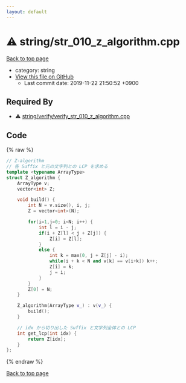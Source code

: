```yaml
---
layout: default
---
```


<!-- mathjax config similar to math.stackexchange -->
<script type="text/javascript" async
  src="https://cdnjs.cloudflare.com/ajax/libs/mathjax/2.7.5/MathJax.js?config=TeX-MML-AM_CHTML">
</script>
<script type="text/x-mathjax-config">
  MathJax.Hub.Config({
    TeX: { equationNumbers: { autoNumber: "AMS" }},
    tex2jax: {
      inlineMath: [ ['$','$'] ],
      processEscapes: true
    },
    "HTML-CSS": { matchFontHeight: false },
    displayAlign: "left",
    displayIndent: "2em"
  });
</script>

<script type="text/javascript" src="https://cdnjs.cloudflare.com/ajax/libs/jquery/3.4.1/jquery.min.js"></script>
<script src="https://cdn.jsdelivr.net/npm/jquery-balloon-js@1.1.2/jquery.balloon.min.js" integrity="sha256-ZEYs9VrgAeNuPvs15E39OsyOJaIkXEEt10fzxJ20+2I=" crossorigin="anonymous"></script>
<script type="text/javascript" src="../../assets/js/copy-button.js"></script>
<link rel="stylesheet" href="../../assets/css/copy-button.css" />


# :warning: string/str_010_z_algorithm.cpp
<a href="../../index.html">Back to top page</a>

* category: string
* <a href="{{ site.github.repository_url }}/blob/master/string/str_010_z_algorithm.cpp">View this file on GitHub</a>
    - Last commit date: 2019-11-22 21:50:52 +0900




## Required By
* :warning: <a href="verify/verify_str_010_z_algorithm.cpp.html">string/verify/verify_str_010_z_algorithm.cpp</a>


## Code
{% raw %}
```cpp
// Z-algorithm
// 各 Suffix と元の文字列との LCP を求める
template <typename ArrayType>
struct Z_algorithm {
    ArrayType v;
    vector<int> Z;

    void build() {
        int N = v.size(), i, j;
        Z = vector<int>(N);

        for(i=1,j=0; i<N; i++) {
            int l = i - j;
            if(i + Z[l] < j + Z[j]) {
                Z[i] = Z[l];
            }
            else {
                int k = max(0, j + Z[j] - i);
                while(i + k < N and v[k] == v[i+k]) k++;
                Z[i] = k;
                j = i;
            }
        }
        Z[0] = N;
    }

    Z_algorithm(ArrayType v_) : v(v_) {
        build();
    }

    // idx から切り出した Suffix と文字列全体との LCP
    int get_lcp(int idx) {
        return Z[idx];
    }
};

```
{% endraw %}

<a href="../../index.html">Back to top page</a>

